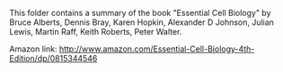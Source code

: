 This folder contains a summary of the book "Essential Cell Biology" 
by Bruce Alberts, Dennis Bray,  Karen Hopkin,  Alexander D Johnson, 
Julian Lewis, Martin Raff, Keith Roberts, Peter Walter.

Amazon link:  http://www.amazon.com/Essential-Cell-Biology-4th-Edition/dp/0815344546
